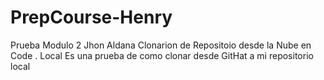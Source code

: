 # PrepCourse-Henry
Prueba Modulo 2 
Jhon Aldana
Clonarion  de Repositoio desde la Nube en Code . Local
Es una prueba de como clonar desde GitHat a mi  repositorio  local
